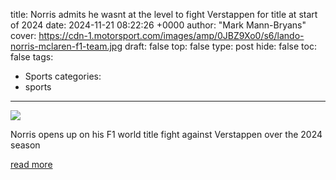title: Norris admits he wasnt at the level to fight Verstappen for title at start of 2024
date: 2024-11-21 08:22:26 +0000
author: "Mark Mann-Bryans"
cover: https://cdn-1.motorsport.com/images/amp/0JBZ9Xo0/s6/lando-norris-mclaren-f1-team.jpg
draft: false
top: false
type: post
hide: false
toc: false
tags:
  - Sports
categories:
  - sports
---

![](https://cdn-1.motorsport.com/images/amp/0JBZ9Xo0/s6/lando-norris-mclaren-f1-team.jpg)

Norris opens up on his F1 world title fight against Verstappen over the 2024 season

[read more](https://www.motorsport.com/f1/news/norris-admits-he-wasnt-at-the-level-to-fight-verstappen-for-title-at-start-of-2024/10674801/?commentID=ac7df104-4c05-49eb-9dfa-fc2c9c9ef3b2)
